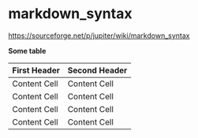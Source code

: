 # markdown_syntax
<https://sourceforge.net/p/jupiter/wiki/markdown_syntax>

__Some table__

First Header  | Second Header
------------- | -------------
Content Cell  | Content Cell
Content Cell  | Content Cell
Content Cell  | Content Cell
Content Cell  | Content Cell
